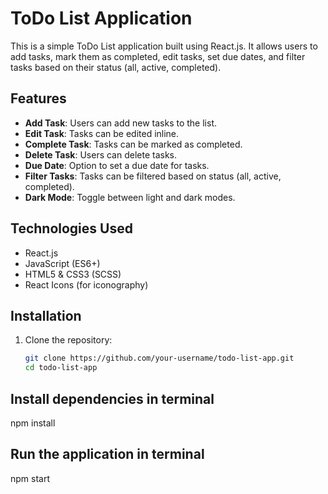 # ToDo List Application

This is a simple ToDo List application built using React.js. It allows users to add tasks, mark them as completed, edit tasks, set due dates, and filter tasks based on their status (all, active, completed).

## Features

- **Add Task**: Users can add new tasks to the list.
- **Edit Task**: Tasks can be edited inline.
- **Complete Task**: Tasks can be marked as completed.
- **Delete Task**: Users can delete tasks.
- **Due Date**: Option to set a due date for tasks.
- **Filter Tasks**: Tasks can be filtered based on status (all, active, completed).
- **Dark Mode**: Toggle between light and dark modes.

## Technologies Used

- React.js
- JavaScript (ES6+)
- HTML5 & CSS3 (SCSS)
- React Icons (for iconography)

## Installation

1. Clone the repository:
   ```bash
   git clone https://github.com/your-username/todo-list-app.git
   cd todo-list-app

## Install dependencies in terminal

npm install 

## Run the application in terminal

npm start
